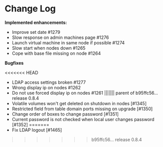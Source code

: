 # Change Log


**Implemented enhancements:**

- Improve set date #1279
- Slow response on admin machines page #1276
- Launch virtual machine in same node if possible #1274
- Slow start when nodes down #1265
- Cope with base file missing on node #1264

**Bugfixes**

<<<<<<< HEAD
- LDAP access settings broken #1277
- Wrong display ip on nodes #1262
- Do not use forced display ip on nodes #1261
||||||| parent of b95ffc56... release 0.8.4
- Volatile volumes won't get deleted on shutdown in nodes [\#1345]
- Restricted field from table domain ports missing on upgrade [\#1350]
- Change order of boxes to change password [\#1351]
- Current password is not checked when local user changes password [\#1352]
=======
- Fix LDAP logout [\#1465]
>>>>>>> b95ffc56... release 0.8.4
